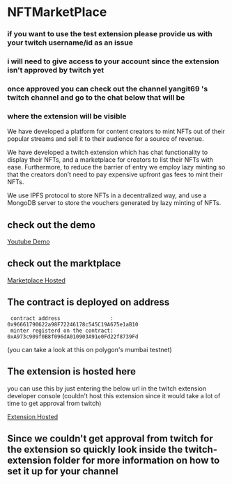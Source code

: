 # NFTMarketPlace

### if you want to use the test extension please provide us with your twitch username/id as an issue

### i will need to give access to your account since the extension isn't approved by twitch yet

### once approved you can check out the channel yangit69 's twitch channel and go to the chat below that will be

### where the extension will be visible

We have developed a platform for content creators to mint NFTs out of their popular streams and sell it to their audience for a source of revenue.

We have developed a twitch extension which has chat functionality to display their NFTs, and a marketplace for creators to list their NFTs with ease.
Furthermore, to reduce the barrier of entry we employ lazy minting so that the creators don’t need to pay expensive upfront gas fees to mint their NFTs.

We use IPFS protocol to store NFTs in a decentralized way, and use a MongoDB server to store the vouchers generated by lazy minting of NFTs.

## check out the demo

[Youtube Demo](https://youtu.be/OrlQ0bd4NXs)

## check out the marktplace

[Marketplace Hosted](https://nft-streamer-marketplace.netlify.app/)

## The contract is deployed on address

```
 contract address                : 0x96661790622a98F72246178c545C19A675e1aB10
 minter registerd on the contract: 0xA973c909f0B8f096dA010903A91e0Fd22f8739Fd
```

(you can take a look at this on polygon's mumbai testnet)

## The extension is hosted here

you can use this by just entering the below url in the twitch extension developer console
(couldn't host this extension since it would take a lot of time to get approval from twitch)

[Extension Hosted](https://twitch-extension-nft.netlify.app/)

## Since we couldn't get approval from twitch for the extension so quickly look inside the twitch-extension folder for more information on how to set it up for your channel
